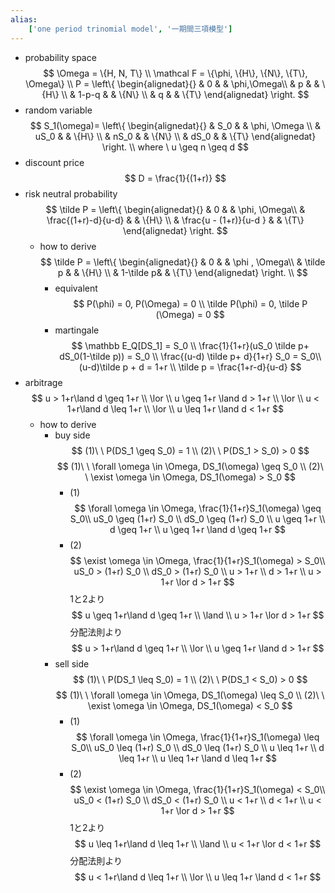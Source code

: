 ```yaml
---
alias:
    ['one period trinomial model', '一期間三項模型']
---
```

- probability space
    $$
    \Omega = \{H, N, T\} \\
    \mathcal F = \{\phi, \{H\}, \{N\}, \{T\}, \Omega\} \\
    P = 
    \left\{ 
      \begin{alignedat}{}   
       & 0 & & \phi,\Omega\\   
       & p & & \{H\} \\ 
       & 1-p-q & & \{N\} \\
       & q & & \{T\}
      \end{alignedat} 
     \right.
    $$
- random variable
    $$
    S_1(\omega)= 
    \left\{ 
      \begin{alignedat}{}   
       & S_0 & & \phi, \Omega \\   
       & uS_0 & & \{H\} \\ 
       & nS_0 & & \{N\} \\ 
       & dS_0 & & \{T\}
      \end{alignedat} 
     \right.
    \\ where \ u \geq n \geq d
    $$
- discount price
    $$
    D = \frac{1}{(1+r)}
    $$
- risk neutral probability
    $$
    \tilde P = 
    \left\{ 
      \begin{alignedat}{}   
       & 0 & & \phi, \Omega\\   
       & \frac{(1+r)-d}{u-d} & & \{H\} \\ 
       & \frac{u - (1+r)}{u-d } & & \{T\}
      \end{alignedat} 
     \right.
    $$
    - how to derive
        $$
        \tilde P = 
        \left\{ 
          \begin{alignedat}{}   
           & 0 & & \phi , \Omega\\   
           & \tilde p & & \{H\} \\ 
           & 1-\tilde p& & \{T\}
          \end{alignedat} 
         \right.
        \\
        $$
        - equivalent
            $$
            P(\phi) = 0, P(\Omega) = 0 \\
            \tilde P(\phi) = 0, \tilde P (\Omega) = 0
            $$
        - martingale
            $$
            \mathbb E_Q[DS_1] = S_0 \\
            \frac{1}{1+r}(uS_0 \tilde p+ dS_0(1-\tilde p)) = S_0
            \\
            \frac{(u-d) \tilde p+ d}{1+r} S_0 = S_0\\
            (u-d)\tilde p + d = 1+r \\
            \tilde p = \frac{1+r-d}{u-d}
            $$
- arbitrage
    $$
    u > 1+r\land d \geq 1+r \\
    \lor \\
    u \geq 1+r \land d > 1+r \\
    \lor \\
    u < 1+r\land d \leq 1+r \\
    \lor \\
    u \leq 1+r \land d < 1+r
    $$
    - how to derive
        - buy side
            $$
            (1)\ \ P(DS_1 \geq S_0) = 1 \\
            (2)\ \ P(DS_1 > S_0) > 0
            $$
            $$
            (1)\ \ \forall \omega \in \Omega, DS_1(\omega) \geq S_0 \\
            (2)\ \ \exist \omega \in \Omega, DS_1(\omega) > S_0
            $$
            - (1)
                $$
                \forall \omega \in \Omega, \frac{1}{1+r}S_1(\omega) \geq S_0\\
                uS_0 \geq (1+r) S_0 \\
                dS_0 \geq (1+r) S_0 \\
                u \geq 1+r \\
                d \geq 1+r \\
                u \geq 1+r \land d \geq 1+r
                $$
            - (2)
                $$
                \exist \omega \in \Omega, \frac{1}{1+r}S_1(\omega) > S_0\\
                uS_0 > (1+r) S_0 \\
                dS_0 > (1+r) S_0 \\
                u > 1+r \\
                d > 1+r \\
                u > 1+r \lor d > 1+r
                $$
            1と2より
            $$
            u \geq 1+r\land d \geq 1+r \\
            \land \\
            u > 1+r \lor d > 1+r
            $$
            分配法則より
            $$
            u > 1+r\land d \geq 1+r \\
            \lor \\
            u \geq 1+r \land d > 1+r
            $$
        - sell side
            $$
            (1)\ \ P(DS_1 \leq S_0) = 1 \\
            (2)\ \ P(DS_1 < S_0) > 0 
            $$
            $$
            (1)\ \ \forall \omega \in \Omega, DS_1(\omega) \leq S_0 \\
            (2)\ \ \exist \omega \in \Omega, DS_1(\omega) < S_0
            $$
            - (1)
                $$
                \forall \omega \in \Omega, \frac{1}{1+r}S_1(\omega) \leq S_0\\
                uS_0 \leq (1+r) S_0 \\
                dS_0 \leq (1+r) S_0 \\
                u \leq 1+r \\
                d \leq 1+r \\
                u \leq 1+r \land d \leq 1+r
                $$
            - (2)
                $$
                \exist \omega \in \Omega, \frac{1}{1+r}S_1(\omega) < S_0\\
                uS_0 < (1+r) S_0 \\
                dS_0 < (1+r) S_0 \\
                u < 1+r \\
                d < 1+r \\
                u < 1+r \lor d > 1+r
                $$
            1と2より
            $$
            u \leq 1+r\land d \leq 1+r \\
            \land \\
            u < 1+r \lor d < 1+r
            $$
            分配法則より
            $$
            u < 1+r\land d \leq 1+r \\
            \lor \\
            u \leq 1+r \land d < 1+r
            $$